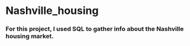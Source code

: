 # Nashville_housing

### For this project, I used SQL to gather info about the Nashville housing market.
